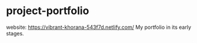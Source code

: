 # project-portfolio
website: https://vibrant-khorana-543f7d.netlify.com/
My portfolio in its early stages.
